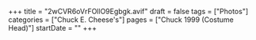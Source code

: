 +++
title = "2wCVR6oVrFOllO9Egbgk.avif"
draft = false
tags = ["Photos"]
categories = ["Chuck E. Cheese's"]
pages = ["Chuck 1999 (Costume Head)"]
startDate = ""
+++
